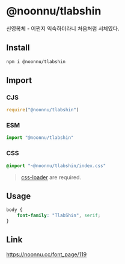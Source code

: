 # @noonnu/tlabshin
신영복체 - 어쩐지 익숙하더라니 처음처럼 서체였다.

## Install
```sh
npm i @noonnu/tlabshin
```
## Import
### CJS
```js
require("@noonnu/tlabshin")
```
### ESM
```js
import "@noonnu/tlabshin"
```
### CSS 
```css
@import "~@noonnu/tlabshin/index.css"
```
> [css-loader](https://github.com/webpack-contrib/css-loader) are required.

## Usage
```css
body {
    font-family: "TlabShin", serif;
}
```

## Link
https://noonnu.cc/font_page/119